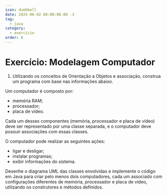 ```yaml
---
icon: dumbbell
date: 2025-06-02 08:00:00.00 -3
tag:
  - java
category:
  - exercicio
order: 8
---
```


# Exercício: Modelagem Computador


1. Utilizando os conceitos de Orientação a Objetos e associação, construa um programa com base nas informações abaixo.

  Um computador é composto por:
  - memória RAM;
  - processador;
  - placa de vídeo.

  Cada um desses componentes (memória, processador e placa de vídeo) deve ser representado por uma classe separada, e o computador deve possuir associações com essas classes.

  O computador pode realizar as seguintes ações:
  - ligar e desligar;
  - instalar programas;
  - exibir informações do sistema.

  
Desenhe o diagrama UML das classes envolvidas e implemente o código em Java para criar pelo menos dois computadores, cada um associado com configurações diferentes de memória, processador e placa de vídeo, utilizando os construtores e métodos definidos.

